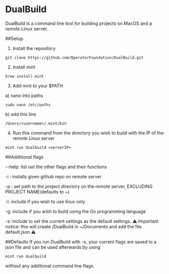 # DualBuild

DualBuild is a command line tool for building projects on MacOS and a remote Linux server.

##Setup

1. Install the repository
```
git clone https://github.com/OperatorFoundation/DualBuild.git
```

2. Install mint 
```
brew install mint
```

3. Add mint to your $PATH

a) nano into paths
```
sudo nano /etc/paths
```
b) add this line
```
/Users/<username>/.mint/bin
``` 

4. Run this command from the directory you wish to build with the IP of the remote Linux server
```
mint run dualbuild <serverIP>
```

##Additional flags

--help: list out the other flags and their functions

-i <URL>: installs given github repo on remote server

-p <path>: set path to the project directory on the remote server, EXCLUDING PROJECT NAME(defaults to ~)

-l: include if you wish to use linux only

-g: include if you wish to build using the Go programming language

-s: include to set the current settings as the default settings. ⚠️ Important notice: this will create /DualBuild in ~/Documents and add the file default.json ⚠️

##Defaults
If you run DualBuild with -s, your current flags are saved to a json file and can be used afterwards by using 
```
mint run dualbuild
```
without any additional command line flags. 


